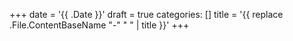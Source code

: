 +++
date = '{{ .Date }}'
draft = true
categories: []
title = '{{ replace .File.ContentBaseName "-" " " | title }}'
+++

